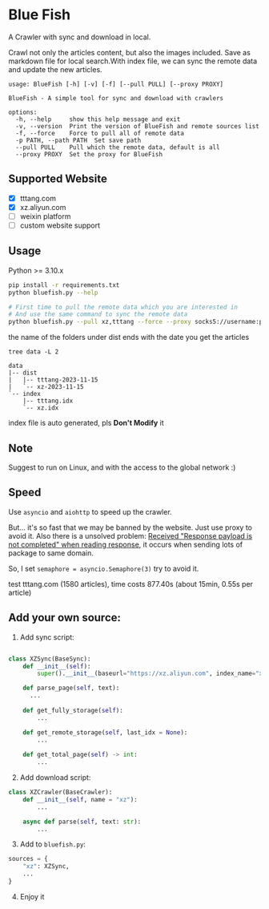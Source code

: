 # Blue Fish

A Crawler with sync and download in local.

Crawl not only the articles content, but also the images included. Save as markdown file for local search.With index file, we can sync the remote data and update the new articles.

```text
usage: BlueFish [-h] [-v] [-f] [--pull PULL] [--proxy PROXY]

BlueFish - A simple tool for sync and download with crawlers

options:
  -h, --help     show this help message and exit
  -v, --version  Print the version of BlueFish and remote sources list
  -f, --force    Force to pull all of remote data
  -p PATH, --path PATH  Set save path
  --pull PULL    Pull which the remote data, default is all
  --proxy PROXY  Set the proxy for BlueFish
```

## Supported Website

- [x] tttang.com
- [x] xz.aliyun.com
- [ ] weixin platform
- [ ] custom website support

## Usage

Python >= 3.10.x

```sh
pip install -r requirements.txt
python bluefish.py --help

# First time to pull the remote data which you are interested in
# And use the same command to sync the remote data
python bluefish.py --pull xz,tttang --force --proxy socks5://username:pass@127.0.0.1:1080 --path ../
```
the name of the folders under dist ends with the date you get the articles

`tree data -L 2`
```text
data
|-- dist
|   |-- tttang-2023-11-15
|   `-- xz-2023-11-15
`-- index
    |-- tttang.idx
    `-- xz.idx
```

index file is auto generated, pls **Don't Modify** it

## Note

Suggest to run on Linux, and with the access to the global network :)

## Speed

Use `asyncio` and `aiohttp` to speed up the crawler.

But... it's so fast that we may be banned by the website. Just use proxy to avoid it.
Also there is a unsolved problem: [Received "Response payload is not completed" when reading response](https://github.com/aio-libs/aiohttp/issues/4581), it occurs when sending lots of package to same domain.

So, I set `semaphore = asyncio.Semaphore(3)` try to avoid it.

test tttang.com (1580 articles), time costs 877.40s (about 15min, 0.55s per article)

## Add your own source:

1. Add sync script:

```python

class XZSync(BaseSync):
    def __init__(self):
        super().__init__(baseurl="https://xz.aliyun.com", index_name="xz")

    def parse_page(self, text):
      ...
    
    def get_fully_storage(self):
        ...

    def get_remote_storage(self, last_idx = None):
        ...
        
    def get_total_page(self) -> int:
        ...

```

2. Add download script:

```python
class XZCrawler(BaseCrawler):
    def __init__(self, name = "xz"):
        ...

    async def parse(self, text: str):
        ...

```

3. Add to `bluefish.py`:

```python
sources = {
    "xz": XZSync,
    ...
}
```

4. Enjoy it
